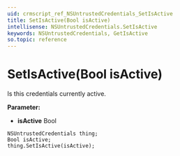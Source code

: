 ```yaml
---
uid: crmscript_ref_NSUntrustedCredentials_SetIsActive
title: SetIsActive(Bool isActive)
intellisense: NSUntrustedCredentials.SetIsActive
keywords: NSUntrustedCredentials, GetIsActive
so.topic: reference
---
```


# SetIsActive(Bool isActive)

Is this credentials currently active.

**Parameter:** 
* **isActive** Bool

```crmscript
NSUntrustedCredentials thing;
Bool isActive;
thing.SetIsActive(isActive);
```

